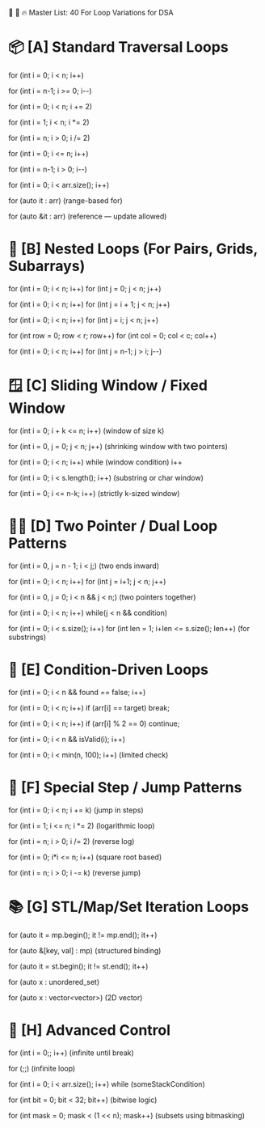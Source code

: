 🧠 🔁 🔥 Master List: 40 For Loop Variations for DSA
# 📦 [A] Standard Traversal Loops
for (int i = 0; i < n; i++)

for (int i = n-1; i >= 0; i--)

for (int i = 0; i < n; i += 2)

for (int i = 1; i < n; i *= 2)

for (int i = n; i > 0; i /= 2)

for (int i = 0; i <= n; i++)

for (int i = n-1; i > 0; i--)

for (int i = 0; i < arr.size(); i++)

for (auto it : arr) (range-based for)

for (auto &it : arr) (reference — update allowed)

# 🧮 [B] Nested Loops (For Pairs, Grids, Subarrays)
for (int i = 0; i < n; i++) for (int j = 0; j < n; j++)

for (int i = 0; i < n; i++) for (int j = i + 1; j < n; j++)

for (int i = 0; i < n; i++) for (int j = i; j < n; j++)

for (int row = 0; row < r; row++) for (int col = 0; col < c; col++)

for (int i = 0; i < n; i++) for (int j = n-1; j > i; j--)

# 🪟 [C] Sliding Window / Fixed Window
for (int i = 0; i + k <= n; i++) (window of size k)

for (int i = 0, j = 0; j < n; j++) (shrinking window with two pointers)

for (int i = 0; i < n; i++) while (window condition) i++

for (int i = 0; i < s.length(); i++) (substring or char window)

for (int i = 0; i <= n-k; i++) (strictly k-sized window)

# 🏃‍♂️ [D] Two Pointer / Dual Loop Patterns
for (int i = 0, j = n - 1; i < j;) (two ends inward)

for (int i = 0; i < n; i++) for (int j = i+1; j < n; j++)

for (int i = 0, j = 0; i < n && j < n;) (two pointers together)

for (int i = 0; i < n; i++) while(j < n && condition)

for (int i = 0; i < s.size(); i++) for (int len = 1; i+len <= s.size(); len++) (for substrings)

# 🎯 [E] Condition-Driven Loops
for (int i = 0; i < n && found == false; i++)

for (int i = 0; i < n; i++) if (arr[i] == target) break;

for (int i = 0; i < n; i++) if (arr[i] % 2 == 0) continue;

for (int i = 0; i < n && isValid(i); i++)

for (int i = 0; i < min(n, 100); i++) (limited check)

# 🧵 [F] Special Step / Jump Patterns
for (int i = 0; i < n; i += k) (jump in steps)

for (int i = 1; i <= n; i *= 2) (logarithmic loop)

for (int i = n; i > 0; i /= 2) (reverse log)

for (int i = 0; i*i <= n; i++) (square root based)

for (int i = n; i > 0; i -= k) (reverse jump)

# 📚 [G] STL/Map/Set Iteration Loops
for (auto it = mp.begin(); it != mp.end(); it++)

for (auto &[key, val] : mp) (structured binding)

for (auto it = st.begin(); it != st.end(); it++)

for (auto x : unordered_set)

for (auto x : vector<vector<int>>) (2D vector)

# 🧠 [H] Advanced Control
for (int i = 0;; i++) (infinite until break)

for (;;) (infinite loop)

for (int i = 0; i < arr.size(); i++) while (someStackCondition)

for (int bit = 0; bit < 32; bit++) (bitwise logic)

for (int mask = 0; mask < (1 << n); mask++) (subsets using bitmasking)
